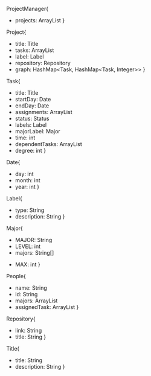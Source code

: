ProjectManager{
- projects: ArrayList<Project>
}

Project{
- title: Title
- tasks: ArrayList<Task>
- label: Label
- repository: Repository
- graph: HashMap<Task, HashMap<Task, Integer>>
}

Task{
- title: Title
- startDay: Date
- endDay: Date
- assignments: ArrayList<People>
- status: Status
- labels: Label
- majorLabel: Major
- time: int
- dependentTasks: ArrayList<Task>
- degree: int
}

Date{
- day: int
- month: int
- year: int 
}

Label{
- type: String
- description: String
}

Major{
- MAJOR: String
- LEVEL: int
- majors: String[]
+ MAX: int
}

People{
- name: String
- id: String
- majors: ArrayList<Major>
- assignedTask: ArrayList<Task>
}

Repository{
- link: String
- title: String
}

Title{
- title: String
- description: String
}

